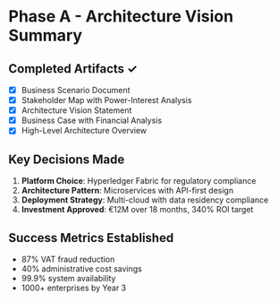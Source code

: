 # Phase A - Architecture Vision Summary

## Completed Artifacts ✓
- [x] Business Scenario Document
- [x] Stakeholder Map with Power-Interest Analysis  
- [x] Architecture Vision Statement
- [x] Business Case with Financial Analysis
- [x] High-Level Architecture Overview

## Key Decisions Made
1. **Platform Choice**: Hyperledger Fabric for regulatory compliance
2. **Architecture Pattern**: Microservices with API-first design
3. **Deployment Strategy**: Multi-cloud with data residency compliance
4. **Investment Approved**: €12M over 18 months, 340% ROI target

## Success Metrics Established
- 87% VAT fraud reduction
- 40% administrative cost savings
- 99.9% system availability
- 1000+ enterprises by Year 3